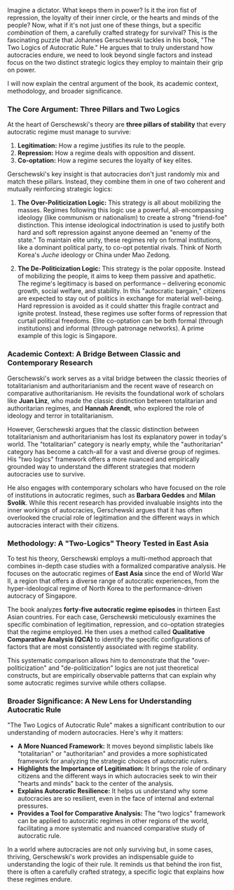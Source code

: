 Imagine a dictator. What keeps them in power? Is it the iron fist of repression, the loyalty of their inner circle, or the hearts and minds of the people? Now, what if it's not just one of these things, but a specific *combination* of them, a carefully crafted strategy for survival? This is the fascinating puzzle that Johannes Gerschewski tackles in his book, "The Two Logics of Autocratic Rule." He argues that to truly understand how autocracies endure, we need to look beyond single factors and instead focus on the two distinct strategic logics they employ to maintain their grip on power.

I will now explain the central argument of the book, its academic context, methodology, and broader significance.

### The Core Argument: Three Pillars and Two Logics

At the heart of Gerschewski's theory are **three pillars of stability** that every autocratic regime must manage to survive:

1.  **Legitimation:** How a regime justifies its rule to the people.
2.  **Repression:** How a regime deals with opposition and dissent.
3.  **Co-optation:** How a regime secures the loyalty of key elites.

Gerschewski's key insight is that autocracies don't just randomly mix and match these pillars. Instead, they combine them in one of two coherent and mutually reinforcing strategic logics:

1.  **The Over-Politicization Logic:** This strategy is all about mobilizing the masses. Regimes following this logic use a powerful, all-encompassing ideology (like communism or nationalism) to create a strong "friend-foe" distinction. This intense ideological indoctrination is used to justify both hard and soft repression against anyone deemed an "enemy of the state." To maintain elite unity, these regimes rely on formal institutions, like a dominant political party, to co-opt potential rivals. Think of North Korea's *Juche* ideology or China under Mao Zedong.

2.  **The De-Politicization Logic:** This strategy is the polar opposite. Instead of mobilizing the people, it aims to keep them passive and apathetic. The regime's legitimacy is based on performance – delivering economic growth, social welfare, and stability. In this "autocratic bargain," citizens are expected to stay out of politics in exchange for material well-being. Hard repression is avoided as it could shatter this fragile contract and ignite protest. Instead, these regimes use softer forms of repression that curtail political freedoms. Elite co-optation can be both formal (through institutions) and informal (through patronage networks). A prime example of this logic is Singapore.

### Academic Context: A Bridge Between Classic and Contemporary Research

Gerschewski's work serves as a vital bridge between the classic theories of totalitarianism and authoritarianism and the recent wave of research on comparative authoritarianism. He revisits the foundational work of scholars like **Juan Linz**, who made the classic distinction between totalitarian and authoritarian regimes, and **Hannah Arendt**, who explored the role of ideology and terror in totalitarianism.

However, Gerschewski argues that the classic distinction between totalitarianism and authoritarianism has lost its explanatory power in today's world. The "totalitarian" category is nearly empty, while the "authoritarian" category has become a catch-all for a vast and diverse group of regimes. His "two logics" framework offers a more nuanced and empirically grounded way to understand the different strategies that modern autocracies use to survive.

He also engages with contemporary scholars who have focused on the role of institutions in autocratic regimes, such as **Barbara Geddes** and **Milan Svolik**. While this recent research has provided invaluable insights into the inner workings of autocracies, Gerschewski argues that it has often overlooked the crucial role of legitimation and the different ways in which autocracies interact with their citizens.

### Methodology: A "Two-Logics" Theory Tested in East Asia

To test his theory, Gerschewski employs a multi-method approach that combines in-depth case studies with a formalized comparative analysis. He focuses on the autocratic regimes of **East Asia** since the end of World War II, a region that offers a diverse range of autocratic experiences, from the hyper-ideological regime of North Korea to the performance-driven autocracy of Singapore.

The book analyzes **forty-five autocratic regime episodes** in thirteen East Asian countries. For each case, Gerschewski meticulously examines the specific combination of legitimation, repression, and co-optation strategies that the regime employed. He then uses a method called **Qualitative Comparative Analysis (QCA)** to identify the specific configurations of factors that are most consistently associated with regime stability.

This systematic comparison allows him to demonstrate that the "over-politicization" and "de-politicization" logics are not just theoretical constructs, but are empirically observable patterns that can explain why some autocratic regimes survive while others collapse.

### Broader Significance: A New Lens for Understanding Autocratic Rule

"The Two Logics of Autocratic Rule" makes a significant contribution to our understanding of modern autocracies. Here's why it matters:

*   **A More Nuanced Framework:** It moves beyond simplistic labels like "totalitarian" or "authoritarian" and provides a more sophisticated framework for analyzing the strategic choices of autocratic rulers.
*   **Highlights the Importance of Legitimation:** It brings the role of ordinary citizens and the different ways in which autocracies seek to win their "hearts and minds" back to the center of the analysis.
*   **Explains Autocratic Resilience:** It helps us understand why some autocracies are so resilient, even in the face of internal and external pressures.
*   **Provides a Tool for Comparative Analysis:** The "two logics" framework can be applied to autocratic regimes in other regions of the world, facilitating a more systematic and nuanced comparative study of autocratic rule.

In a world where autocracies are not only surviving but, in some cases, thriving, Gerschewski's work provides an indispensable guide to understanding the logic of their rule. It reminds us that behind the iron fist, there is often a carefully crafted strategy, a specific logic that explains how these regimes endure.
